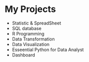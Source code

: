 # My Projects
- Statistic & SpreadSheet
- SQL database
- R Programming
- Data Transformation
- Data Visualization
- Esseential Python for Data Analyst
- Dashboard
